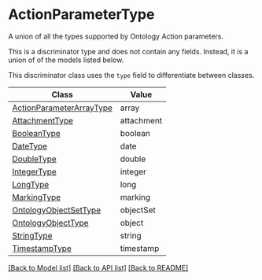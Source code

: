 # ActionParameterType

A union of all the types supported by Ontology Action parameters.


This is a discriminator type and does not contain any fields. Instead, it is a union
of of the models listed below.

This discriminator class uses the `type` field to differentiate between classes.

| Class | Value
| ------------ | -------------
[ActionParameterArrayType](ActionParameterArrayType.md) | array
[AttachmentType](AttachmentType.md) | attachment
[BooleanType](BooleanType.md) | boolean
[DateType](DateType.md) | date
[DoubleType](DoubleType.md) | double
[IntegerType](IntegerType.md) | integer
[LongType](LongType.md) | long
[MarkingType](MarkingType.md) | marking
[OntologyObjectSetType](OntologyObjectSetType.md) | objectSet
[OntologyObjectType](OntologyObjectType.md) | object
[StringType](StringType.md) | string
[TimestampType](TimestampType.md) | timestamp


[[Back to Model list]](../../README.md#models-v1-link) [[Back to API list]](../../README.md#documentation-for-api-endpoints) [[Back to README]](../../README.md)
